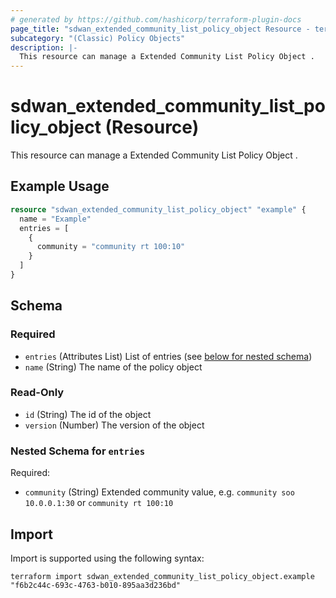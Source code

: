 ```yaml
---
# generated by https://github.com/hashicorp/terraform-plugin-docs
page_title: "sdwan_extended_community_list_policy_object Resource - terraform-provider-sdwan"
subcategory: "(Classic) Policy Objects"
description: |-
  This resource can manage a Extended Community List Policy Object .
---
```


# sdwan_extended_community_list_policy_object (Resource)

This resource can manage a Extended Community List Policy Object .

## Example Usage

```terraform
resource "sdwan_extended_community_list_policy_object" "example" {
  name = "Example"
  entries = [
    {
      community = "community rt 100:10"
    }
  ]
}
```

<!-- schema generated by tfplugindocs -->
## Schema

### Required

- `entries` (Attributes List) List of entries (see [below for nested schema](#nestedatt--entries))
- `name` (String) The name of the policy object

### Read-Only

- `id` (String) The id of the object
- `version` (Number) The version of the object

<a id="nestedatt--entries"></a>
### Nested Schema for `entries`

Required:

- `community` (String) Extended community value, e.g. `community soo 10.0.0.1:30` or `community rt 100:10`

## Import

Import is supported using the following syntax:

```shell
terraform import sdwan_extended_community_list_policy_object.example "f6b2c44c-693c-4763-b010-895aa3d236bd"
```
